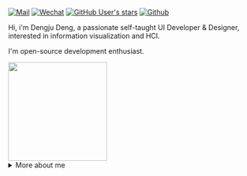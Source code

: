 [![Mail](https://img.shields.io/badge/-wj871287@gmail.com-gray?style=flat-square&logo=gmail&logoColor=red&link=)](mailto:wj871287@gmail.com)
[![Wechat](https://img.shields.io/badge/-Turkyden-07c160?style=flat-square&logo=Wechat&logoColor=white&link=https://www.linkedin.com/in/dengju-deng-8707b7a5/)](https://www.linkedin.com/in/alexey-khachatryan-8707b7a5/)
[![GitHub User's stars](https://img.shields.io/github/stars/Turkyden?style=social)](https://github.com/Turkyden)
[![Github](https://img.shields.io/github/followers/Turkyden?label=Follow&style=social)](https://github.com/Turkyden)

Hi, i'm Dengju Deng, a passionate self-taught UI Developer & Designer, interested in information visualization and HCI. 

I'm open-source development enthusiast.

<!-- 
[![github](https://cdn.jsdelivr.net/gh/turkyden/md-resume/logo/social/github.png)](https://github.com/turkyden)&nbsp;&nbsp;
[![zhihu](https://cdn.jsdelivr.net/gh/turkyden/md-resume/logo/social/zhihu.png)](https://www.zhihu.com/people/a-ju-76)&nbsp;&nbsp;
[![segmentfault](https://cdn.jsdelivr.net/gh/turkyden/md-resume/logo/social/segmentfault.png)](https://segmentfault.com/u/turkyden)&nbsp;&nbsp;
[![juejin](https://cdn.jsdelivr.net/gh/turkyden/md-resume/logo/social/juejin.png)](https://juejin.im/user/1099167357484327)&nbsp;&nbsp;
[![yuque](https://cdn.jsdelivr.net/gh/turkyden/md-resume/logo/social/yuque.png)](https://www.yuque.com/turkyden)&nbsp;&nbsp;
[![stackoverflow](https://cdn.jsdelivr.net/gh/turkyden/md-resume/logo/social/stackoverflow.png)](https://stackoverflow.com/users/9764081/turkyden)&nbsp;&nbsp;
[![codepen](https://cdn.jsdelivr.net/gh/turkyden/md-resume/logo/social/codepen.png)](https://codepen.io/turkyden)&nbsp;&nbsp;
[![codesandbox](https://cdn.jsdelivr.net/gh/turkyden/md-resume/logo/social/codesandbox.png)](https://codesandbox.io/u/turkyden)&nbsp;&nbsp;
[![dribbble](https://cdn.jsdelivr.net/gh/turkyden/md-resume/logo/social/dribbble.png)](https://dribbble.com/turkyden)&nbsp;&nbsp; -->

<img width="200" src="https://user-images.githubusercontent.com/24560160/230781326-de84d919-1410-4b8a-ad81-3b0f6ffbe7d2.png">

<!-- <img width="300" src="https://user-images.githubusercontent.com/24560160/194598238-02951753-7d7e-4768-8db6-672ffc080aeb.png"> -->

<details>

<summary>More about me</summary>

<br/>

[![Anurag's github stats](https://github-readme-stats.vercel.app/api?username=Turkyden)](https://github.com/Turkyden)

| 代表作 | 简介 |
| -------- | -------- |
| [react-darkreader](https://github.com/Turkyden/react-darkreader) | 🌓 A React Hook for adding a dark / night mode to your site. |
| [watermark-pro](https://github.com/Turkyden/watermark-pro) | 💦 保护您的敏感信息，一款所见即所得的证件加水印工具 |
| [tiny-procode](https://github.com/Turkyden/tiny-procode) | ⚡ A procode solution for SPA (Single Page Application) |
| [wechat-link](https://github.com/Turkyden/wechat-link) | 🥕 微信公众号无法外链怎么办？一行代码搞定长按识别二维码 |
| [handsome-elements](https://github.com/Turkyden/handsome-elements) | 💠 企业级中后台看板物料组件库 |
| [印记中文·核心成员](https://github.com/docschina) | 🀄 深入挖掘国外前端新领域，为中国 Web 前端开发人员提供优质文档！ |

正在通过 https://web.dev/learn 与 [IDVX LAB](https://space.bilibili.com/1128138976?spm_id_from=333.788.b_765f7570696e666f.2) 学习前端技术。
  
https://user-images.githubusercontent.com/24560160/120431173-b5fc4e80-c3aa-11eb-8a60-7b2967906972.mp4
  
</details>

<!-- 
2024-07-31

> — *陶杰《杀鹌鹑的少女》*
-->
